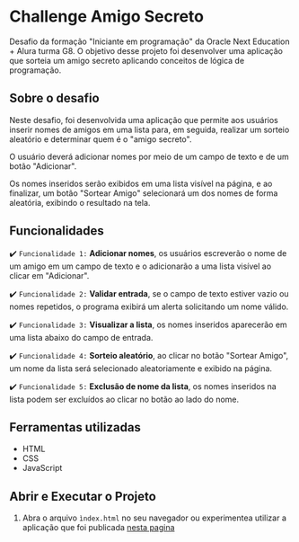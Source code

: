 # Challenge Amigo Secreto
Desafio da formação "Iniciante em programação" da Oracle Next Education + Alura turma G8. O objetivo desse projeto foi desenvolver uma aplicação que sorteia um amigo secreto aplicando conceitos de lógica de programação.

## Sobre o desafio
Neste desafio, foi desenvolvida uma aplicação que permite aos usuários inserir nomes de amigos em uma lista para, em seguida, realizar um sorteio aleatório e determinar quem é o "amigo secreto".

O usuário deverá adicionar nomes por meio de um campo de texto e de um botão "Adicionar".

Os nomes inseridos serão exibidos em uma lista visível na página, e ao finalizar, um botão "Sortear Amigo" selecionará um dos nomes de forma aleatória, exibindo o resultado na tela.

## Funcionalidades 

:heavy_check_mark: `Funcionalidade 1:` **Adicionar nomes**, os usuários escreverão o nome de um amigo em um campo de texto e o adicionarão a uma lista visível ao clicar em "Adicionar". 

:heavy_check_mark: `Funcionalidade 2:` **Validar entrada**, se o campo de texto estiver vazio ou nomes repetidos, o programa exibirá um alerta solicitando um nome válido.  

:heavy_check_mark: `Funcionalidade 3:` **Visualizar a lista**, os nomes inseridos aparecerão em uma lista abaixo do campo de entrada. 

:heavy_check_mark: `Funcionalidade 4:` **Sorteio aleatório**, ao clicar no botão "Sortear Amigo", um nome da lista será selecionado aleatoriamente e exibido na página. 

:heavy_check_mark: `Funcionalidade 5:` **Exclusão de nome da lista**, os nomes inseridos na lista podem ser excluídos ao clicar no botão ao lado do nome. 

## Ferramentas utilizadas 

- HTML
- CSS
- JavaScript

## Abrir e Executar o Projeto 

1. Abra o arquivo `ìndex.html` no seu navegador ou experimentea utilizar a aplicação que foi publicada [nesta pagina](https://amigo-secreto-alura-one-green.vercel.app/)
